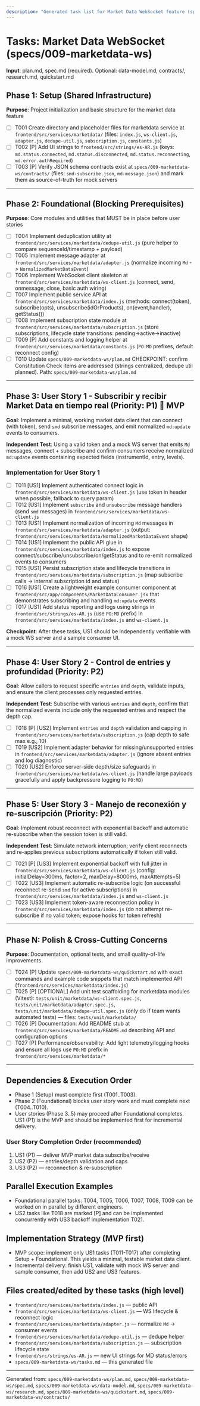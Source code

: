 ```yaml
---
description: "Generated task list for Market Data WebSocket feature (specs/009-marketdata-ws)"
---
```


# Tasks: Market Data WebSocket (specs/009-marketdata-ws)

**Input**: plan.md, spec.md (required). Optional: data-model.md, contracts/, research.md, quickstart.md

## Phase 1: Setup (Shared Infrastructure)

**Purpose**: Project initialization and basic structure for the market data feature

- [ ] T001 Create directory and placeholder files for marketdata service at `frontend/src/services/marketdata/` (files: `index.js`, `ws-client.js`, `adapter.js`, `dedupe-util.js`, `subscription.js`, `constants.js`)
- [ ] T002 [P] Add UI strings to `frontend/src/strings/es-AR.js` (keys: `md.status.connected`, `md.status.disconnected`, `md.status.reconnecting`, `md.error.authRequired`)
- [ ] T003 [P] Verify JSON schema contracts exist at `specs/009-marketdata-ws/contracts/` (files: `smd-subscribe.json`, `md-message.json`) and mark them as source-of-truth for mock servers

---

## Phase 2: Foundational (Blocking Prerequisites)

**Purpose**: Core modules and utilities that MUST be in place before user stories

- [ ] T004 Implement deduplication utility at `frontend/src/services/marketdata/dedupe-util.js` (pure helper to compare sequenceId/timestamp + payload)
- [ ] T005 Implement message adapter at `frontend/src/services/marketdata/adapter.js` (normalize incoming `Md` -> `NormalizedMarketDataEvent`)
- [ ] T006 Implement WebSocket client skeleton at `frontend/src/services/marketdata/ws-client.js` (connect, send, onmessage, close, basic auth wiring)
- [ ] T007 Implement public service API at `frontend/src/services/marketdata/index.js` (methods: connect(token), subscribe(opts), unsubscribe(idOrProducts), on(event,handler), getStatus())
- [ ] T008 Implement subscription state module at `frontend/src/services/marketdata/subscription.js` (store subscriptions, lifecycle state transitions: pending->active->inactive)
- [ ] T009 [P] Add constants and logging helper at `frontend/src/services/marketdata/constants.js` (`PO:MD` prefixes, default reconnect config)
- [ ] T010 Update `specs/009-marketdata-ws/plan.md` CHECKPOINT: confirm Constitution Check items are addressed (strings centralized, dedupe util planned). Path: `specs/009-marketdata-ws/plan.md`

---

## Phase 3: User Story 1 - Subscribir y recibir Market Data en tiempo real (Priority: P1) 🎯 MVP

**Goal**: Implement a minimal, working market data client that can connect (with token), send `smd` subscribe messages, and emit normalized `md:update` events to consumers.

**Independent Test**: Using a valid token and a mock WS server that emits `Md` messages, connect + subscribe and confirm consumers receive normalized `md:update` events containing expected fields (instrumentId, entry, levels).

### Implementation for User Story 1

- [ ] T011 [US1] Implement authenticated connect logic in `frontend/src/services/marketdata/ws-client.js` (use token in header when possible, fallback to query param)
- [ ] T012 [US1] Implement `subscribe` and `unsubscribe` message handlers (send `smd` messages) in `frontend/src/services/marketdata/ws-client.js`
- [ ] T013 [US1] Implement normalization of incoming `Md` messages in `frontend/src/services/marketdata/adapter.js` (output: `frontend/src/services/marketdata/NormalizedMarketDataEvent` shape)
- [ ] T014 [US1] Implement the public API glue in `frontend/src/services/marketdata/index.js` to expose connect/subscribe/unsubscribe/on/getStatus and to re-emit normalized events to consumers
- [ ] T015 [US1] Persist subscription state and lifecycle transitions in `frontend/src/services/marketdata/subscription.js` (map subscribe calls -> internal subscription id and status)
- [ ] T016 [US1] Create a lightweight example consumer component at `frontend/src/app/components/MarketDataConsumer.jsx` that demonstrates subscribing and handling `md:update` events
- [ ] T017 [US1] Add status reporting and logs using strings in `frontend/src/strings/es-AR.js` (use `PO:MD` prefix) in `frontend/src/services/marketdata/index.js` and `ws-client.js`

**Checkpoint**: After these tasks, US1 should be independently verifiable with a mock WS server and a sample consumer UI.

---

## Phase 4: User Story 2 - Control de entries y profundidad (Priority: P2)

**Goal**: Allow callers to request specific `entries` and `depth`, validate inputs, and ensure the client processes only requested entries.

**Independent Test**: Subscribe with various `entries` and `depth`, confirm that the normalized events include only the requested entries and respect the depth cap.

- [ ] T018 [P] [US2] Implement `entries` and `depth` validation and capping in `frontend/src/services/marketdata/subscription.js` (cap depth to safe max e.g., 10)
- [ ] T019 [US2] Implement adapter behavior for missing/unsupported entries in `frontend/src/services/marketdata/adapter.js` (ignore absent entries and log diagnostic)
- [ ] T020 [US2] Enforce server-side depth/size safeguards in `frontend/src/services/marketdata/ws-client.js` (handle large payloads gracefully and apply backpressure logging to `PO:MD`)

---

## Phase 5: User Story 3 - Manejo de reconexión y re-suscripción (Priority: P2)

**Goal**: Implement robust reconnect with exponential backoff and automatic re-subscribe when the session token is still valid.

**Independent Test**: Simulate network interruption; verify client reconnects and re-applies previous subscriptions automatically if token still valid.

- [ ] T021 [P] [US3] Implement exponential backoff with full jitter in `frontend/src/services/marketdata/ws-client.js` (config: initialDelay=300ms, factor=2, maxDelay=8000ms, maxAttempts=5)
- [ ] T022 [US3] Implement automatic re-subscribe logic (on successful reconnect re-send `smd` for active subscriptions) in `frontend/src/services/marketdata/index.js` and `ws-client.js`
- [ ] T023 [US3] Implement token-aware reconnection policy in `frontend/src/services/marketdata/index.js` (do not attempt re-subscribe if no valid token; expose hooks for token refresh)

---

## Phase N: Polish & Cross-Cutting Concerns

**Purpose**: Documentation, optional tests, and small quality-of-life improvements

- [ ] T024 [P] Update `specs/009-marketdata-ws/quickstart.md` with exact commands and example code snippets that match implemented API (`frontend/src/services/marketdata/index.js`)
- [ ] T025 [P] [OPTIONAL] Add unit test scaffolding for marketdata modules (Vitest): `tests/unit/marketdata/ws-client.spec.js`, `tests/unit/marketdata/adapter.spec.js`, `tests/unit/marketdata/dedupe-util.spec.js` (only do if team wants automated tests) — files: `tests/unit/marketdata/`
- [ ] T026 [P] Documentation: Add README stub at `frontend/src/services/marketdata/README.md` describing API and configuration options
- [ ] T027 [P] Performance/observability: Add light telemetry/logging hooks and ensure all logs use `PO:MD` prefix in `frontend/src/services/marketdata/*`

---

## Dependencies & Execution Order

- Phase 1 (Setup) must complete first (T001..T003).
- Phase 2 (Foundational) blocks user story work and must complete next (T004..T010).
- User stories (Phase 3..5) may proceed after Foundational completes. US1 (P1) is the MVP and should be implemented first for incremental delivery.

### User Story Completion Order (recommended)

1. US1 (P1) — deliver MVP market data subscribe/receive
2. US2 (P2) — entries/depth validation and caps
3. US3 (P2) — reconnection & re-subscription

## Parallel Execution Examples

- Foundational parallel tasks: T004, T005, T006, T007, T008, T009 can be worked on in parallel by different engineers.
- US2 tasks like T018 are marked [P] and can be implemented concurrently with US3 backoff implementation T021.

## Implementation Strategy (MVP first)

- MVP scope: implement only US1 tasks (T011-T017) after completing Setup + Foundational. This yields a minimal, testable market data client.
- Incremental delivery: finish US1, validate with mock WS server and sample consumer, then add US2 and US3 features.

## Files created/edited by these tasks (high level)

- `frontend/src/services/marketdata/index.js` — public API
- `frontend/src/services/marketdata/ws-client.js` — WS lifecycle & reconnect logic
- `frontend/src/services/marketdata/adapter.js` — normalize `Md` -> consumer events
- `frontend/src/services/marketdata/dedupe-util.js` — dedupe helper
- `frontend/src/services/marketdata/subscription.js` — subscription lifecycle state
- `frontend/src/strings/es-AR.js` — new UI strings for MD status/errors
- `specs/009-marketdata-ws/tasks.md` — this generated file

---

Generated from: `specs/009-marketdata-ws/plan.md`, `specs/009-marketdata-ws/spec.md`, `specs/009-marketdata-ws/data-model.md`, `specs/009-marketdata-ws/research.md`, `specs/009-marketdata-ws/quickstart.md`, `specs/009-marketdata-ws/contracts/`
